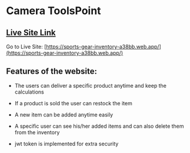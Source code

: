 # Camera ToolsPoint

## [Live Site Link](https://sports-gear-inventory-a38bb.web.app/)

Go to Live Site: [https://sports-gear-inventory-a38bb.web.app/](https://sports-gear-inventory-a38bb.web.app/)


## Features of the website:

- The users can deliver a specific product anytime and keep the calculations

- If a product is sold the user can restock the item

- A new item can be added anytime easily

- A specific user can see his/her added items and can also delete them from the inventory

- jwt token is implemented for extra security

